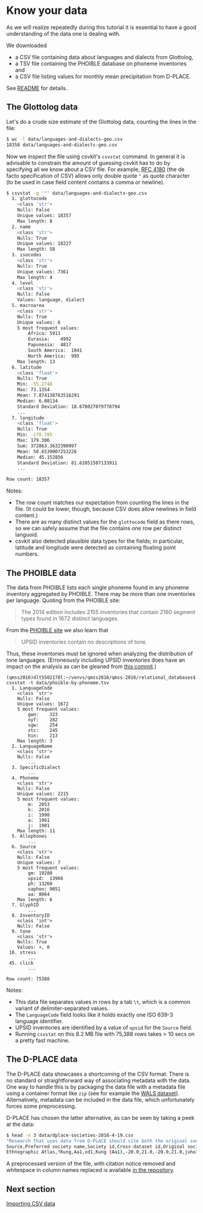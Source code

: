 # Know your data

As we will realize repeatedly during this tutorial it is essential to have
a good understanding of the data one is dealing with.

We downloaded 
- a CSV file containing data about languages and dialects from Glottolog,
- a TSV file containing the PHOIBLE database on phoneme inventories and 
- a CSV file listing values for monthly mean precipitation from D-PLACE.

See [README](data/README.md) for details.


## The Glottolog data

Let's do a crude size estimate of the Glottolog data, counting the lines in the file:

```bash
$ wc -l data/languages-and-dialects-geo.csv 
18358 data/languages-and-dialects-geo.csv
```

Now we inspect the file using csvkit's `csvstat` command.
In general it is advisable to constrain the amount of guessing csvkit has to do by specifying all we know about a CSV file. For example, [RFC 4180](https://www.ietf.org/rfc/rfc4180.txt) (the de facto specification of CSV) allows only double quote `"` as quote character (to be used in case field content contains a comma or newline).

```bash
$ csvstat -q '"' data/languages-and-dialects-geo.csv
  1. glottocode
	<class 'str'>
	Nulls: False
	Unique values: 18357
	Max length: 8
  2. name
	<class 'str'>
	Nulls: True
	Unique values: 18227
	Max length: 58
  3. isocodes
	<class 'str'>
	Nulls: True
	Unique values: 7361
	Max length: 4
  4. level
	<class 'str'>
	Nulls: False
	Values: language, dialect
  5. macroarea
	<class 'str'>
	Nulls: True
	Unique values: 6
	5 most frequent values:
		Africa:	5911
		Eurasia:	4992
		Papunesia:	4817
		South America:	1041
		North America:	995
	Max length: 13
  6. latitude
	<class 'float'>
	Nulls: True
	Min: -55.2748
	Max: 73.1354
	Mean: 7.874138763516291
	Median: 6.08134
	Standard Deviation: 18.678027079778794
	...
  7. longitude
	<class 'float'>
	Nulls: True
	Min: -178.785
	Max: 179.306
	Sum: 372863.3632390997
	Mean: 50.6539007253226
	Median: 45.152856
	Standard Deviation: 81.61051507133911
    ...

Row count: 18357
```

Notes:
- The row count matches our expectation from counting the lines in the file. (It could be lower, 
  though, because CSV does allow newlines in field content.)
- There are as many distinct values for the `glottocode` field as there rows, so we can
  safely assume that the file contains one row per distinct languoid.
- csvkit also detected plausible data types for the fields; in particular, latitude and longitude
  were detected as containing floating point numbers.

## The PHOIBLE data

The data from PHOIBLE lists each single phoneme found in any phoneme inventory aggregated by
PHOIBLE. There may be more than one inventories per language. Quoting from the PHOIBLE site:

> The 2014 edition includes 2155 inventories that contain 2160 segment types found in 1672 distinct languages.

From the [PHOIBLE site](http://phoible.org/contributors/UPSID) we also learn that

> UPSID inventories contain no descriptions of tone.

Thus, these inventories must be ignored when analyzing the distribution of tone languages.
(Erroneously including UPSID inventories does have an impact on the analysis as can
be gleaned from 
[this commit](https://github.com/shh-dlce/qmss-2016/commit/7cf7976d92db675d95dac6412c2a80a8edee6137).)


```
(qmss2016)dlt5502178l:~/venvs/qmss2016/qmss-2016/relational_databases$ csvstat -t data/phoible-by-phoneme.tsv 
  1. LanguageCode
	<class 'str'>
	Nulls: False
	Unique values: 1672
	5 most frequent values:
		gwn:	323
		nyf:	282
		sgw:	254
		xtc:	245
		hin:	213
	Max length: 3
  2. LanguageName
	<class 'str'>
	Nulls: False
        ...
  3. SpecificDialect
        ...
  4. Phoneme
	<class 'str'>
	Nulls: False
	Unique values: 2215
	5 most frequent values:
		m:	2053
		k:	2016
		i:	1998
		a:	1961
		j:	1901
	Max length: 11
  5. Allophones
        ...
  6. Source
	<class 'str'>
	Nulls: False
	Unique values: 7
	5 most frequent values:
		gm:	19280
		upsid:	13966
		ph:	13260
		saphon:	9051
		aa:	8064
	Max length: 6
  7. GlyphID
        ...
  8. InventoryID
	<class 'int'>
	Nulls: False
  9. tone
	<class 'str'>
	Nulls: True
	Values: +, 0
 10. stress
        ...
 45. click
        ...

Row count: 75388
```

Notes:
- This data file separates values in rows by a tab `\t`, which is a common variant of 
  delimiter-separated values.
- The `LanguageCode` field looks like it holds exactly one ISO 639-3 language identifier.
- UPSID inventories are identified by a value of `upsid` for the `Source` field.
- Running `csvstat` on this 8.2 MB file with 75,388 rows takes > 10 secs on a pretty fast
  machine.


## The D-PLACE data

The D-PLACE data showcases a shortcoming of the CSV format: There is no standard or straightforward
way of associating metadata with the data. One way to handle this is by packaging the data file with
a metadata file using a container format like `zip` 
(see for example the [WALS dataset](http://wals.info/static/download/wals-language.csv.zip)).
Alternatively, metadata can be included in the data file, which unfortunately forces some preprocessing.

D-PLACE has chosen the latter alternative, as can be seen by taking a peek at the data:

```bash
$ head -n 3 data/dplace-societies-2016-4-19.csv 
"Research that uses data from D-PLACE should cite both the original source(s) of  the data and the paper by Kirby et al. in which D-PLACE was first presented  (e.g., research using cultural data from the Binford Hunter-Gatherer dataset: ""Binford (2001);  Binford and Johnson (2006); Kirby et al. Submitted)."" The reference list should include the date data were  accessed and URL for D-PLACE (http://d-place.org), in addition to the full references for Binford (2001),  Binford and Johnson (2006), and Kirby et al. Submitted."
Source,Preferred society name,Society id,Cross-dataset id,Original society name,Revised latitude,Revised longitude,Original latitude,Original longitude,Glottolog language/dialect id,Glottolog language/dialect name,ISO code,Language family,Variable: Monthly Mean Precipitation (mm),Comment: Monthly Mean Precipitation (mm)
Ethnographic Atlas,!Kung,Aa1,xd1,Kung (Aa1),-20.0,21.0,-20.0,21.0,juho1239,Ju'hoan,ktz,Kxa,33.978,
```

A preprocessed version of the file, with citation notice removed and whitespace in column 
names replaced is available [in the repository](data/dplace-societies-2016-4-19-clean.csv).


## Next section

[Importing CSV data](03-importing-csv.md)
